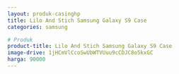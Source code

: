 ```yaml
---
layout: produk-casinghp
title: Lilo And Stich Samsung Galaxy S9 Case
categories: samsung

# Produk
product-title: Lilo And Stich Samsung Galaxy S9 Case
image-drive: 1jHCmVlCcoSwUbWTVUuu9cCDJC8o5kxGC
harga: 90000
---
```

